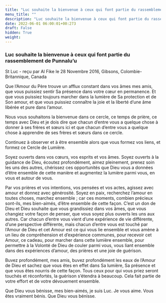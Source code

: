 ```yaml
---
title: "Luc souhaite la bienvenue à ceux qui font partie du rassemblement de Punnalu’u"
menu_title: ""
description: "Luc souhaite la bienvenue à ceux qui font partie du rassemblement de Punnalu’u"
date: 2022-06-01 06:00:01+00:273
draft: False
hidden: True
weight:
---
```

### Luc souhaite la bienvenue à ceux qui font partie du rassemblement de Punnalu’u

St Luc - reçu par Al Fike le 28 Novembre 2016, Gibsons, Colombie-Britannique, Canada

Que l’Amour du Père trouve un afflux constant dans vos âmes mes amis, que vous puissiez sentir Sa présence dans votre cœur en permanence. Et que vous puissiez toujours marcher dans la lumière de Sa protection et de Son amour, et que vous puissiez connaître la joie et la liberté d’une âme libérée et pure dans l’amour.

Nous vous souhaitons la bienvenue dans ce cercle, ce temps de prière, ce temps avec Dieu et je dois dire que chacun d’entre vous a quelque chose à donner à ses frères et sœurs ici et que chacun d’entre vous a quelque chose à apprendre de ses frères et sœurs dans ce cercle.

Continuez à observer et à être ensemble alors que vous formez vos liens, et formez ce Cercle de Lumière.

Soyez ouverts dans vos cœurs, vos esprits et vos âmes. Soyez ouverts à la guidance de Dieu, écoutez profondément, aimez pleinement, prenez soin les uns des autres, chérissez ces opportunités que Dieu vous a données d’être ensemble de cette manière et augmentez la lumière parmi vous, en vous et autour de vous.

Par vos prières et vos intentions, vos pensées et vos actes, agissez avec amour et donnez avec générosité. Soyez en paix, recherchez l’amour en toutes choses, marchez ensemble ; car ces moments, combien précieux sont-ils, mes bien-aimés, d’être ensemble de cette façon. C’est un don de Dieu et Dieu souhaite que vous grandissiez dans vos âmes, que vous changiez votre façon de penser, que vous soyez plus ouverts les uns aux autres. Car chacun d’entre vous vient d’une expérience de vie différente, d’une perspective différente, mais chacun d’entre vous est touché par l’Amour de Dieu et cet Amour est ce qui vous lie ensemble et vous amène à un lieu de compréhension et d’expérience communes, pour recevoir cet Amour, ce cadeau, pour marcher dans cette lumière ensemble, pour permettre à la Volonté de Dieu de couler parmi vous, vous liant ensemble dans des expériences d’amour, des prières et une joie de guérison.

Buvez profondément, mes amis, buvez profondément les eaux de l’Amour de Dieu et sachez que vous êtes en effet dans Sa lumière, Sa présence et que vous êtes nourris de cette façon. Tous ceux pour qui vous priez seront touchés et réconfortés, la guérison s’étendra à beaucoup. Cela fait partie de votre effort et de votre dévouement ensemble.

Que Dieu vous bénisse, mes bien-aimés, je suis Luc. Je vous aime. Vous êtes vraiment bénis. Que Dieu vous bénisse.




